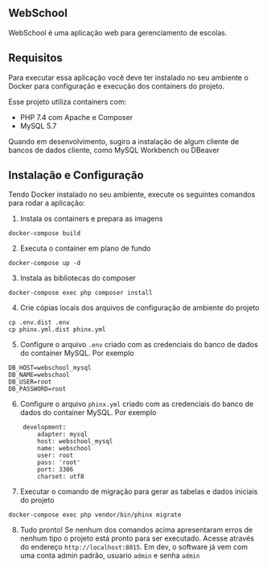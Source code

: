 ## WebSchool
WebSchool é uma aplicação web para gerenciamento de escolas.

## Requisitos
Para executar essa aplicação você deve ter instalado no seu ambiente o Docker para configuração e execução dos containers do projeto.

Esse projeto utiliza containers com:

- PHP 7.4 com Apache e Composer
- MySQL 5.7

Quando em desenvolvimento, sugiro a instalação de algum cliente de bancos de dados cliente, como MySQL Workbench ou DBeaver

## Instalação e Configuração
Tendo Docker instalado no seu ambiente, execute os seguintes comandos para rodar a aplicação:

1) Instala os containers e prepara as imagens
```
docker-compose build
```

2) Executa o container em plano de fundo
```
docker-compose up -d
```

3) Instala as bibliotecas do composer
```
docker-compose exec php composer install
```

4) Crie cópias locais dos arquivos de configuração de ambiente do projeto
```
cp .env.dist .env
cp phinx.yml.dist phinx.yml
```

5) Configure o arquivo `.env` criado com as credenciais do banco de dados do container MySQL. Por exemplo
```
DB_HOST=webschool_mysql
DB_NAME=webschool
DB_USER=root
DB_PASSWORD=root
```

6) Configure o arquivo `phinx.yml` criado com as credenciais do banco de dados do container MySQL. Por exemplo
```
    development:
        adapter: mysql
        host: webschool_mysql
        name: webschool
        user: root
        pass: 'root'
        port: 3306
        charset: utf8
```

7) Executar o comando de migração para gerar as tabelas e dados iniciais do projeto
```
docker-compose exec php vendor/bin/phinx migrate
```

8) Tudo pronto! Se nenhum dos comandos acima apresentaram erros de nenhum tipo o projeto está pronto para ser executado. Acesse através do endereço `http://localhost:8015`. Em dev, o software já vem com uma conta admin padrão, usuario `admin` e senha `admin`